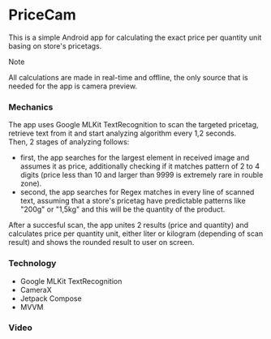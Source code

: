 # PriceCam
This is a simple Android app for calculating the exact price per quantity unit basing on store's pricetags. 

>[!NOTE]
>All calculations are made in real-time and offline, the only source that is needed for the app is camera preview.

### Mechanics
The app uses Google MLKit TextRecognition to scan the targeted pricetag, retrieve text from it and start analyzing algorithm every 1,2 seconds.  
Then, 2 stages of analyzing follows:
- first, the app searches for the largest element in received image and assumes it as price, additionally checking if it matches pattern of 2 to 4 digits (price less than 10 and larger than 9999 is extremely rare in rouble zone).
- second, the app searches for Regex matches in every line of scanned text, assuming that a store's pricetag have predictable patterns like "200g" or "1,5kg" and this will be the quantity of the product.

After a succesful scan, the app unites 2 results (price and quantity) and calculates price per quantity unit, either liter or kilogram (depending of scan result) and shows the rounded result to user on screen.

### Technology
- Google MLKit TextRecognition
- CameraX
- Jetpack Compose
- MVVM

### Video
